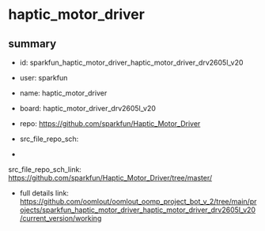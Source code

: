 # haptic_motor_driver
 
## summary 
* id: sparkfun_haptic_motor_driver_haptic_motor_driver_drv2605l_v20
* user: sparkfun
* name: haptic_motor_driver
* board: haptic_motor_driver_drv2605l_v20
* repo: https://github.com/sparkfun/Haptic_Motor_Driver



* src_file_repo_sch: 
*
 src_file_repo_sch_link: https://github.com/sparkfun/Haptic_Motor_Driver/tree/master/
* full details link: https://github.com/oomlout/oomlout_oomp_project_bot_v_2/tree/main/projects/sparkfun_haptic_motor_driver_haptic_motor_driver_drv2605l_v20/current_version/working  






